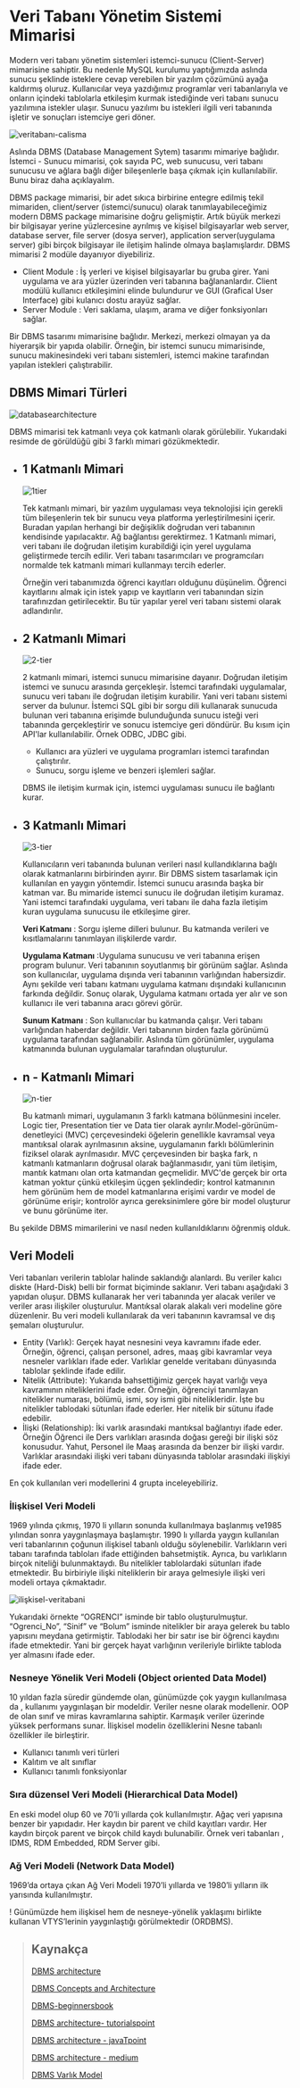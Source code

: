 

# Veri Tabanı Yönetim Sistemi Mimarisi

Modern veri tabanı yönetim sistemleri istemci-sunucu (Client-Server) mimarisine sahiptir. Bu nedenle MySQL kurulumu yaptığımızda aslında sunucu şeklinde isteklere cevap verebilen bir yazılım çözümünü ayağa kaldırmış oluruz. Kullanıcılar veya yazdığımız programlar veri tabanlarıyla ve onların içindeki tablolarla etkileşim kurmak istediğinde veri tabanı sunucu yazılımına istekler ulaşır. Sunucu yazılımı bu istekleri ilgili veri tabanında işletir ve sonuçları istemciye geri döner.

![veritabanı-calisma](figures/veritabanı-calisma.png)



Aslında DBMS (Database Management Sytem) tasarımı mimariye bağlıdır. İstemci - Sunucu mimarisi, çok sayıda PC, web sunucusu, veri tabanı sunucusu ve ağlara bağlı diğer bileşenlerle başa çıkmak için kullanılabilir.  Bunu biraz daha açıklayalım.

DBMS package mimarisi, bir adet sıkıca birbirine entegre edilmiş tekil mimariden, client/server (istemci/sunucu) olarak tanımlayabileceğimiz modern DBMS package mimarisine doğru gelişmiştir. Artık büyük merkezi bir bilgisayar yerine yüzlercesine ayrılmış ve kişisel bilgisayarlar web server, database server, file server (dosya server), application server(uygulama server) gibi birçok bilgisayar ile iletişim halinde olmaya başlamışlardır. DBMS mimarisi 2 modüle dayanıyor diyebiliriz.

* Client Module : İş yerleri ve kişisel bilgisayarlar bu gruba girer. Yani uygulama ve ara yüzler üzerinden veri tabanına bağlananlardır. Client modülü kullanıcı etkileşimini elinde bulundurur ve GUI (Grafical User Interface) gibi kulanıcı dostu arayüz sağlar.
* Server Module : Veri saklama, ulaşım, arama ve diğer fonksiyonları sağlar.

Bir DBMS tasarımı mimarisine bağlıdır. Merkezi, merkezi olmayan ya da hiyerarşik bir yapıda olabilir. Örneğin, bir istemci sunucu mimarisinde, sunucu makinesindeki veri tabanı sistemleri, istemci makine tarafından yapılan istekleri çalıştırabilir.

## DBMS Mimari Türleri



![databasearchitecture](figures/dbms-architecture.png)



DBMS mimarisi tek katmanlı veya çok katmanlı olarak görülebilir. Yukarıdaki resimde de görüldüğü gibi 3 farklı mimari gözükmektedir.

* ## 1 Katmanlı Mimari

  ![1tier](figures/1-tier.png)

   

  Tek katmanlı mimari, bir yazılım uygulaması veya teknolojisi için gerekli tüm bileşenlerin tek bir sunucu veya platforma yerleştirilmesini içerir. Buradan yapılan herhangi bir değişiklik doğrudan veri tabanının kendisinde yapılacaktır. Ağ bağlantısı gerektirmez. 1 Katmanlı mimari, veri tabanı ile doğrudan iletişim kurabildiği için yerel uygulama geliştirmede tercih edilir. Veri tabanı tasarımcıları ve programcıları normalde tek katmanlı mimari kullanmayı tercih ederler.

  Örneğin veri tabanımızda öğrenci kayıtları olduğunu düşünelim. Öğrenci kayıtlarını almak için istek yapıp ve kayıtların veri tabanından sizin tarafınızdan getirilecektir. Bu tür yapılar yerel veri tabanı sistemi olarak adlandırılır.

* ## 2 Katmanlı Mimari

  ![2-tier](figures/2-tier.png)

  2 katmanlı mimari, istemci sunucu mimarisine dayanır. Doğrudan iletişim istemci ve sunucu arasında gerçekleşir. İstemci tarafındaki uygulamalar, sunucu  veri tabanı ile doğrudan iletişim kurabilir. Yani veri tabanı sistemi server da bulunur. İstemci SQL gibi bir sorgu dili kullanarak sunucuda bulunan veri tabanına erişimde bulunduğunda  sunucu isteği veri tabanında gerçekleştirir ve sonucu istemciye geri döndürür. Bu kısım için API'lar kullanılabilir. Örnek ODBC, JDBC gibi.

  - Kullanıcı ara yüzleri ve uygulama programları istemci tarafından çalıştırılır. 
  - Sunucu, sorgu işleme ve benzeri işlemleri sağlar.

  DBMS ile iletişim kurmak için, istemci uygulaması sunucu ile bağlantı kurar.
  
* ## 3 Katmanlı Mimari

  ![3-tier](figures/3-tier.png)

  Kullanıcıların veri tabanında bulunan verileri nasıl kullandıklarına  bağlı olarak katmanlarını  birbirinden ayırır. Bir DBMS sistem tasarlamak için kullanılan en yaygın yöntemdir. İstemci sunucu arasında başka bir katman var. Bu  mimaride istemci sunucu ile doğrudan iletişim kuramaz. Yani istemci tarafındaki uygulama, veri tabanı ile daha fazla iletişim kuran uygulama sunucusu ile etkileşime girer. 

  **Veri Katmanı** : Sorgu işleme dilleri bulunur. Bu katmanda verileri ve kısıtlamalarını tanımlayan ilişkilerde vardır.

  **Uygulama Katmanı** :Uygulama sunucusu ve veri tabanına erişen program bulunur. Veri tabanının soyutlanmış  bir görünüm sağlar. Aslında son kullanıcılar, uygulama dışında veri tabanının varlığından habersizdir. Aynı şekilde veri tabanı katmanı uygulama katmanı dışındaki kullanıcının farkında değildir. Sonuç olarak, Uygulama katmanı ortada yer alır ve son kullanıcı ile veri tabanına aracı görevi görür.

  **Sunum Katmanı** : Son kullanıcılar bu katmanda çalışır. Veri tabanı varlığından haberdar değildir. Veri tabanının  birden fazla görünümü uygulama tarafından sağlanabilir. Aslında tüm görünümler, uygulama katmanında bulunan uygulamalar tarafından oluşturulur.

* ## n - Katmanlı Mimari

  ![n-tier](figures/n-tier.png)

  Bu katmanlı mimari, uygulamanın 3 farklı katmana bölünmesini inceler. Logic tier, Presentation tier ve Data tier olarak ayrılır.Model-görünüm-denetleyici (MVC) çerçevesindeki öğelerin genellikle kavramsal veya mantıksal olarak ayrılmasının aksine, uygulamanın farklı bölümlerinin fiziksel olarak ayrılmasıdır. MVC çerçevesinden bir başka fark, n katmanlı katmanların doğrusal olarak bağlanmasıdır, yani tüm iletişim, mantık katmanı olan orta katmandan geçmelidir. MVC'de gerçek bir orta katman yoktur çünkü etkileşim üçgen şeklindedir; kontrol katmanının hem görünüm hem de model katmanlarına erişimi vardır ve model de görünüme erişir; kontrolör ayrıca gereksinimlere göre bir model oluşturur ve bunu görünüme iter. 

Bu şekilde DBMS mimarilerini ve nasıl neden kullanıldıklarını öğrenmiş olduk.

## Veri Modeli

Veri tabanları verilerin tablolar halinde saklandığı alanlardı. Bu veriler kalıcı diskte (Hard-Disk) belli bir format biçiminde saklanır. Veri tabanı aşağıdaki 3 yapıdan oluşur. DBMS kullanarak her veri tabanında yer alacak veriler ve veriler arası ilişkiler oluşturulur. Mantıksal olarak alakalı veri modeline göre düzenlenir. Bu veri modeli kullanılarak da veri tabanının kavramsal ve dış şemaları oluşturulur.

* Entity (Varlık): Gerçek hayat nesnesini veya kavramını ifade eder. Örneğin, öğrenci, çalışan personel, adres, maaş gibi kavramlar veya nesneler varlıkları ifade eder. Varlıklar genelde veritabanı dünyasında tablolar şeklinde ifade edilir.
* Nitelik (Attribute): Yukarıda bahsettiğimiz gerçek hayat varlığı veya kavramının niteliklerini ifade eder. Örneğin, öğrenciyi tanımlayan nitelikler numarası, bölümü, ismi, soy ismi gibi nitelikleridir. İşte bu nitelikler tablodaki sütunları ifade ederler. Her nitelik bir sütunu ifade edebilir.
* İlişki (Relationship): İki varlık arasındaki mantıksal bağlantıyı ifade eder. Örneğin Öğrenci ile Ders varlıkları arasında doğası gereği bir ilişki söz konusudur. Yahut, Personel ile Maaş arasında da benzer bir ilişki vardır. Varlıklar arasındaki ilişki veri tabanı dünyasında tablolar arasındaki ilişkiyi ifade eder.

En çok kullanılan veri modellerini 4 grupta inceleyebiliriz.

### İlişkisel Veri Modeli

1969 yılında çıkmış, 1970 li yılların sonunda kullanılmaya başlanmış ve1985 yılından sonra yaygınlaşmaya başlamıştır. 1990 lı yıllarda yaygın kullanılan veri tabanlarının çoğunun ilişkisel tabanlı olduğu söylenebilir. Varlıkların veri tabanı tarafında tabloları ifade ettiğinden bahsetmiştik. Ayrıca, bu varlıkların birçok niteliği bulunmaktaydı. Bu nitelikler tablolardaki sütunları ifade etmektedir. Bu birbiriyle ilişki niteliklerin bir araya gelmesiyle ilişki veri modeli ortaya çıkmaktadır.

![ilişkisel-veritabani](figures/iliskisel-veritabanı.png)

Yukarıdaki örnekte “OGRENCI” isminde bir tablo oluşturulmuştur. “Ogrenci_No”, “Sinif” ve “Bolum” isminde nitelikler bir araya gelerek bu tablo yapısını meydana getirmiştir. Tablodaki her bir satır ise bir öğrenci kaydını ifade etmektedir. Yani bir gerçek hayat varlığının verileriyle birlikte tabloda yer almasını ifade eder.

### Nesneye Yönelik Veri Modeli (Object oriented Data Model) 

10 yıldan fazla süredir gündemde olan, günümüzde çok yaygın kullanılmasa da , kullanımı yaygınlaşan bir modeldir. Veriler nesne olarak modellenir. OOP de olan sınıf ve miras kavramlarına sahiptir. Karmaşık veriler üzerinde yüksek performans sunar. İlişkisel modelin  özelliklerini Nesne tabanlı özellikler ile birleştirir.

- Kullanıcı tanımlı veri türleri
- Kalıtım ve alt sınıflar
- Kullanıcı tanımlı fonksiyonlar

 ### Sıra düzensel Veri Modeli (Hierarchical Data Model)

En eski model olup 60 ve 70’li yıllarda çok kullanılmıştır. Ağaç veri yapısına benzer bir yapıdadır. Her kaydın bir parent ve child kayıtları vardır. Her kaydın birçok parent ve birçok child kaydı bulunabilir. Örnek veri tabanları , IDMS, RDM Embedded, RDM Server gibi.

### Ağ Veri Modeli (Network Data Model)  

1969’da ortaya çıkan Ağ Veri Modeli 1970’li yıllarda ve 1980’li yılların ilk yarısında kullanılmıştır.

! Günümüzde hem ilişkisel hem de nesneye-yönelik yaklaşımı birlikte kullanan VTYS’lerinin yaygınlaştığı görülmektedir (ORDBMS).

> 	## Kaynakça
>
> [DBMS architecture](https://slideplayer.biz.tr/slide/10181951/)
>
> [DBMS Concepts and Architecture](https://medium.com/oceanize-geeks/concepts-of-database-architecture-dfdc558a93e4#:~:text=A%20database%20architect%20develops%20and,single%20tier%20or%20multi%2Dtier.)
>
> [DBMS-beginnersbook](https://beginnersbook.com/2018/11/dbms-architecture/)
>
> [DBMS architecture- tutorialspoint](https://beginnersbook.com/2018/11/dbms-architecture/)
>
> [DBMS architecture - javaTpoint](https://www.javatpoint.com/dbms-architecture#:~:text=The%20DBMS%20design%20depends%20upon,are%20connected%20via%20the%20network.)
>
> [DBMS architecture - medium](https://medium.com/kodcular/katmanl%C4%B1-mimari-9fb34ef8c376)
>
> [DBMS Varlık Model](https://ozlemerden.wordpress.com/2012/02/09/veri-modelleri/#:~:text=Bir%20VTYS'yi%20kullanarak%20olu%C5%9Fturulacak,kavramsal%20ve%20d%C4%B1%C5%9F%20%C5%9Femalar%C4%B1%20olu%C5%9Fturulur.&text=Bug%C3%BCne%20kadar%20geli%C5%9Ftirilmi%C5%9F%20olan%20%C3%A7ok%20say%C4%B1da%20veri%20modeli%20vard%C4%B1r.)
>
> 